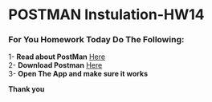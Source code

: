 # POSTMAN Instulation-HW14

### For You Homework Today Do The Following:
1- **Read about PostMan** [Here](https://www.getpostman.com/) <br>
2- **Download Postman** [Here](https://www.getpostman.com/downloads/) <br>
3- **Open The App and make sure it works** 

**Thank you** 
